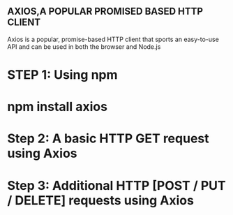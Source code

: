 ## AXIOS,A POPULAR PROMISED BASED HTTP CLIENT

Axios is a popular, promise-based HTTP client that sports an easy-to-use API and can be used in both the browser and Node.js

# STEP 1: Using npm

# npm install axios

# Step 2: A basic HTTP GET request using Axios

# Step 3: Additional HTTP [POST / PUT / DELETE] requests using Axios


